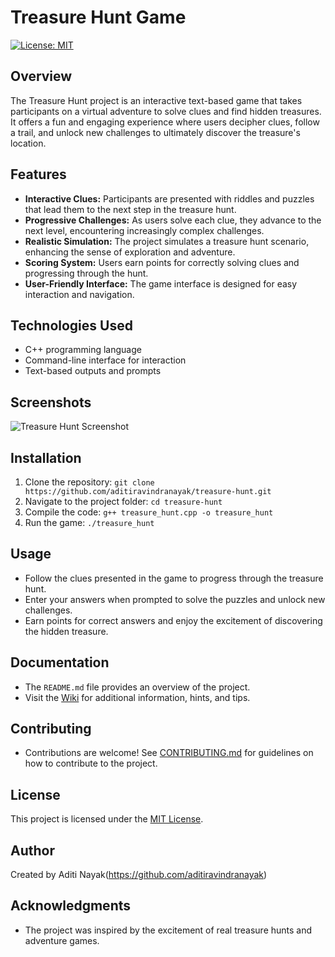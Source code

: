 # Treasure Hunt Game

[![License: MIT](https://img.shields.io/badge/License-MIT-yellow.svg)](https://opensource.org/licenses/MIT)

## Overview

The Treasure Hunt project is an interactive text-based game that takes participants on a virtual adventure to solve clues and find hidden treasures. It offers a fun and engaging experience where users decipher clues, follow a trail, and unlock new challenges to ultimately discover the treasure's location.

## Features

- **Interactive Clues:** Participants are presented with riddles and puzzles that lead them to the next step in the treasure hunt.
- **Progressive Challenges:** As users solve each clue, they advance to the next level, encountering increasingly complex challenges.
- **Realistic Simulation:** The project simulates a treasure hunt scenario, enhancing the sense of exploration and adventure.
- **Scoring System:** Users earn points for correctly solving clues and progressing through the hunt.
- **User-Friendly Interface:** The game interface is designed for easy interaction and navigation.

## Technologies Used

- C++ programming language
- Command-line interface for interaction
- Text-based outputs and prompts

## Screenshots

![Treasure Hunt Screenshot](link_to_screenshot.png)

## Installation

1. Clone the repository: `git clone https://github.com/aditiravindranayak/treasure-hunt.git`
2. Navigate to the project folder: `cd treasure-hunt`
3. Compile the code: `g++ treasure_hunt.cpp -o treasure_hunt`
4. Run the game: `./treasure_hunt`

## Usage

- Follow the clues presented in the game to progress through the treasure hunt.
- Enter your answers when prompted to solve the puzzles and unlock new challenges.
- Earn points for correct answers and enjoy the excitement of discovering the hidden treasure.

## Documentation

- The `README.md` file provides an overview of the project.
- Visit the [Wiki](link_to_wiki) for additional information, hints, and tips.

## Contributing

- Contributions are welcome! See [CONTRIBUTING.md](link_to_contributing) for guidelines on how to contribute to the project.

## License

This project is licensed under the [MIT License](https://opensource.org/licenses/MIT).

## Author

Created by Aditi Nayak(https://github.com/aditiravindranayak)

## Acknowledgments

- The project was inspired by the excitement of real treasure hunts and adventure games.
